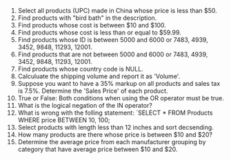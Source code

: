 
1. Select all products (UPC) made in China whose price is less than $50.
2. Find products with "bird bath" in the description.
3. Find products whose cost is between $10 and $100.
4. Find products whose cost is less than or equal to $59.99.
5. Find products whose ID is between 5000 and 6000 or 7483, 4939, 3452, 9848, 11293, 12001.
6. Find products that are not between 5000 and 6000 or 7483, 4939, 3452, 9848, 11293, 12001.
7. Find products whose country code is NULL.
8. Calculuate the shipping volume and report it as 'Volume'.
9. Suppose you want to have a 35% markup on all products and sales tax is 7.5%.  Determine the 'Sales Price' of each product.
10. True or False: Both conditions when using the OR operator must be true.
11. What is the logical negation of the IN operator?
12. What is wrong with the folling statement: `SELECT * FROM Products WHERE price BETWEEN 10, 100;
13. Select products with length less than 12 inches and sort decsending.
14. How many products are there whose price is between $10 and $20?
15. Determine the average price from each manufacturer grouping by category that have average price between $10 and $20.
